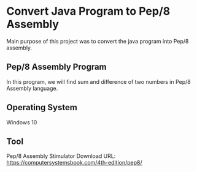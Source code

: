 # Convert Java Program to Pep/8 Assembly
Main purpose of this project was to convert the java program into Pep/8 assembly.

## Pep/8 Assembly Program
In this program, we will find sum and difference of two numbers in Pep/8 Assembly language.

## Operating System
Windows 10

## Tool
Pep/8 Assembly Stimulator
Download URL: https://computersystemsbook.com/4th-edition/pep8/